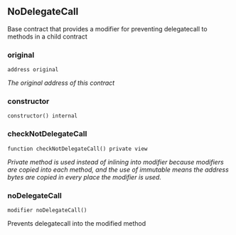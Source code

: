 
## NoDelegateCall

Base contract that provides a modifier for preventing delegatecall to methods in a child contract

### original

```solidity
address original
```

_The original address of this contract_

### constructor

```solidity
constructor() internal
```

### checkNotDelegateCall

```solidity
function checkNotDelegateCall() private view
```

_Private method is used instead of inlining into modifier because modifiers are copied into each method,
    and the use of immutable means the address bytes are copied in every place the modifier is used._

### noDelegateCall

```solidity
modifier noDelegateCall()
```

Prevents delegatecall into the modified method

